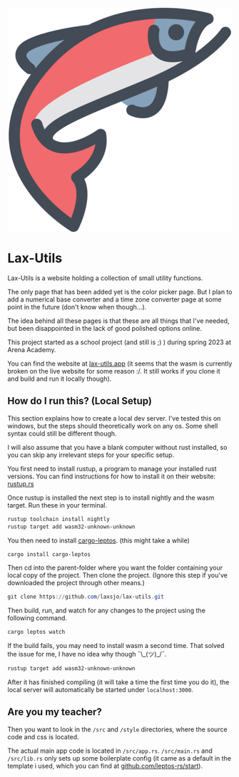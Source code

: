 <picture>
    <source srcset="assets/fish.png">
    <img src="assets/fish.png" alt="Lax-utils Logo">
</picture>

# Lax-Utils

Lax-Utils is a website holding a collection of small utility functions.

The only page that has been added yet is the color picker page.
But I plan to add a numerical base converter and a time zone converter page
at some point in the future (don't know when though...).

The idea behind all these pages is that these are all things that I've needed,
but been disappointed in the lack of good polished options online.

This project started as a school project (and still is ;) ) during spring 2023 at Arena Academy.

You can find the website at [lax-utils.app](lax-utils.app) (it seems that the
wasm is currently broken on the live website for some reason :/. It still works
if you clone it and build and run it locally though).

## How do I run this? (Local Setup)

This section explains how to create a local dev server.
I've tested this on windows, but the steps should theoretically work on any os.
Some shell syntax could still be different though.

I will also assume that you have a blank computer without rust installed, so you
can skip any irrelevant steps for your specific setup.

You first need to install rustup, a program to manage your installed rust
versions. You can find instructions for how to install it on their website: [rustup.rs](https://rustup.rs/)

Once rustup is installed the next step is to install nightly and the wasm
target. Run these in your terminal.

```powershell
rustup toolchain install nightly
rustup target add wasm32-unknown-unknown
```

You then need to install [cargo-leptos](https://github.com/leptos-rs/cargo-leptos).
(this might take a while)

```powershell
cargo install cargo-leptos
```

Then cd into the parent-folder where you want the folder containing your local copy of the project.
Then clone the project. (Ignore this step if you've downloaded the project
through other means.)

```powershell
git clone https://github.com/laxsjo/lax-utils.git
```

Then build, run, and watch for any changes to the project using the following
command.

```powershell
cargo leptos watch
```

If the build fails, you may need to install wasm a second time. That solved the
issue for me, I have no idea why though ¯\\\_(ツ)\_/¯.

```powershell
rustup target add wasm32-unknown-unknown
```

After it has finished compiling (it will take a time the first time you do it),
the local server will automatically be started under `localhost:3000`.

## Are you my teacher?

Then you want to look in the `/src` and `/style` directories, where the source
code and css is located.

The actual main app code is located in `/src/app.rs`. `/src/main.rs` and
`/src/lib.rs` only sets up some boilerplate config (it came as a default in
the template i used, which you can find at [github.com/leptos-rs/start](https://github.com/leptos-rs/start)).

<!-- potential logo? https://www.flaticon.com/free-icon/fish_3162099?term=salmon&related_id=3162099 -->
